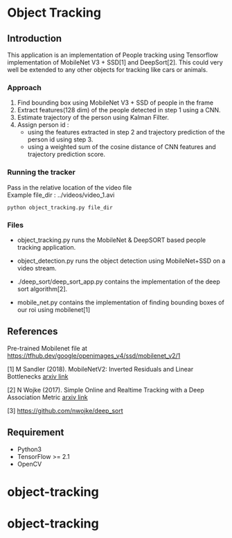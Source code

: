 # Object Tracking

## Introduction

This application is an implementation of People tracking using Tensorflow implementation of MobileNet V3 + SSD[1] and DeepSort[2]. This could very well be extended to any other objects for tracking like cars or animals.

### Approach
1. Find bounding box using MobileNet V3 + SSD of people in the frame
2. Extract features(128 dim) of the people detected in step 1 using a CNN.
3. Estimate trajectory of the person using Kalman Filter.
4. Assign person id :
   - using the features extracted in step 2 and trajectory prediction of the person id using step 3.
   - using a weighted sum of the cosine distance of CNN features and trajectory prediction score.

### Running the tracker
Pass in the relative location of the video file <br>
Example file_dir : ../videos/video_1.avi

```
python object_tracking.py file_dir
```

### Files

- object_tracking.py runs the MobileNet & DeepSORT based people tracking application. 

- object_detection.py runs the object detection using MobileNet+SSD on a video stream.

- ./deep_sort/deep_sort_app.py contains the implementation of the deep sort algorithm[2].

- mobile_net.py contains the implementation of finding bounding boxes of our roi using mobilenet[1]

## References

Pre-trained Mobilenet file at https://tfhub.dev/google/openimages_v4/ssd/mobilenet_v2/1

<a id="1">[1]</a> 
M Sandler (2018). 
MobileNetV2: Inverted Residuals and Linear Bottlenecks [arxiv link](https://arxiv.org/abs/1801.04381)

<a id="1">[2]</a> 
N Wojke (2017). 
Simple Online and Realtime Tracking with a Deep Association Metric [arxiv link](https://arxiv.org/abs/1703.07402)

<a id="1">[3]</a> https://github.com/nwojke/deep_sort

## Requirement
- Python3
- TensorFlow >= 2.1
- OpenCV
# object-tracking
# object-tracking
